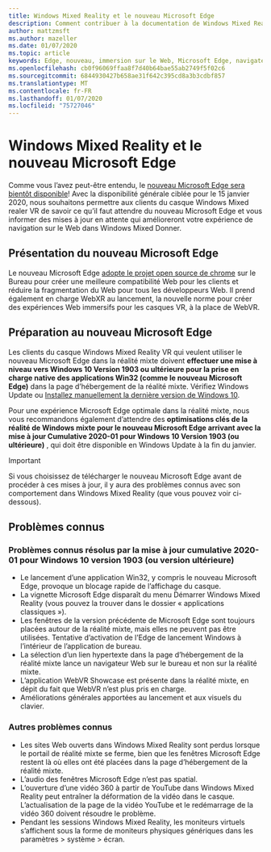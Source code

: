 ```yaml
---
title: Windows Mixed Reality et le nouveau Microsoft Edge
description: Comment contribuer à la documentation de Windows Mixed Reality.
author: mattzmsft
ms.author: mazeller
ms.date: 01/07/2020
ms.topic: article
keywords: Edge, nouveau, immersion sur le Web, Microsoft Edge, navigateur, VR
ms.openlocfilehash: cb0f96069ffaa8f7d40b64bae55ab2749f5f02c6
ms.sourcegitcommit: 6844930427b658ae31f642c395cd8a3b3cdbf857
ms.translationtype: MT
ms.contentlocale: fr-FR
ms.lasthandoff: 01/07/2020
ms.locfileid: "75727046"
---
```

# <a name="windows-mixed-reality-and-the-new-microsoft-edge"></a>Windows Mixed Reality et le nouveau Microsoft Edge

Comme vous l’avez peut-être entendu, le [nouveau Microsoft Edge sera bientôt disponible](https://blogs.windows.com/windowsexperience/2019/11/04/introducing-the-new-microsoft-edge-and-bing/)! Avec la disponibilité générale ciblée pour le 15 janvier 2020, nous souhaitons permettre aux clients du casque Windows Mixed realer VR de savoir ce qu’il faut attendre du nouveau Microsoft Edge et vous informer des mises à jour en attente qui amélioreront votre expérience de navigation sur le Web dans Windows Mixed Donner.

## <a name="introducing-the-new-microsoft-edge"></a>Présentation du nouveau Microsoft Edge

Le nouveau Microsoft Edge [adopte le projet open source de chrome](https://blogs.windows.com/windowsexperience/2018/12/06/microsoft-edge-making-the-web-better-through-more-open-source-collaboration/) sur le Bureau pour créer une meilleure compatibilité Web pour les clients et réduire la fragmentation du Web pour tous les développeurs Web. Il prend également en charge WebXR au lancement, la nouvelle norme pour créer des expériences Web immersifs pour les casques VR, à la place de WebVR.

## <a name="getting-ready-for-the-new-microsoft-edge"></a>Préparation au nouveau Microsoft Edge

Les clients du casque Windows Mixed Reality VR qui veulent utiliser le nouveau Microsoft Edge dans la réalité mixte doivent **effectuer une mise à niveau vers Windows 10 Version 1903 ou ultérieure pour la prise en charge native des applications Win32 (comme le nouveau Microsoft Edge)** dans la page d’hébergement de la réalité mixte. Vérifiez Windows Update ou [Installez manuellement la dernière version de Windows 10](https://www.microsoft.com/en-us/software-download/windows10).

Pour une expérience Microsoft Edge optimale dans la réalité mixte, nous vous recommandons également d’attendre des **optimisations clés de la réalité de Windows mixte pour le nouveau Microsoft Edge arrivant avec la mise à jour Cumulative 2020-01 pour Windows 10 Version 1903 (ou ultérieure)** , qui doit être disponible en Windows Update à la fin du janvier.

>[!IMPORTANT]
>Si vous choisissez de télécharger le nouveau Microsoft Edge avant de procéder à ces mises à jour, il y aura des problèmes connus avec son comportement dans Windows Mixed Reality (que vous pouvez voir ci-dessous).

## <a name="known-issues"></a>Problèmes connus

### <a name="known-issues-resolved-by-the-2020-01-cumulative-update-for-windows-10-version-1903-or-later"></a>Problèmes connus résolus par la mise à jour cumulative 2020-01 pour Windows 10 version 1903 (ou version ultérieure)

- Le lancement d’une application Win32, y compris le nouveau Microsoft Edge, provoque un blocage rapide de l’affichage du casque.
- La vignette Microsoft Edge disparaît du menu Démarrer Windows Mixed Reality (vous pouvez la trouver dans le dossier « applications classiques »).
- Les fenêtres de la version précédente de Microsoft Edge sont toujours placées autour de la réalité mixte, mais elles ne peuvent pas être utilisées. Tentative d’activation de l’Edge de lancement Windows à l’intérieur de l’application de bureau.
- La sélection d’un lien hypertexte dans la page d’hébergement de la réalité mixte lance un navigateur Web sur le bureau et non sur la réalité mixte.
- L’application WebVR Showcase est présente dans la réalité mixte, en dépit du fait que WebVR n’est plus pris en charge.
- Améliorations générales apportées au lancement et aux visuels du clavier.

### <a name="additional-known-issues"></a>Autres problèmes connus

-   Les sites Web ouverts dans Windows Mixed Reality sont perdus lorsque le portail de réalité mixte se ferme, bien que les fenêtres Microsoft Edge restent là où elles ont été placées dans la page d’hébergement de la réalité mixte.
-   L’audio des fenêtres Microsoft Edge n’est pas spatial.
-   L’ouverture d’une vidéo 360 à partir de YouTube dans Windows Mixed Reality peut entraîner la déformation de la vidéo dans le casque. L’actualisation de la page de la vidéo YouTube et le redémarrage de la vidéo 360 doivent résoudre le problème.
-   Pendant les sessions Windows Mixed Reality, les moniteurs virtuels s’affichent sous la forme de moniteurs physiques génériques dans les paramètres > système > écran.



